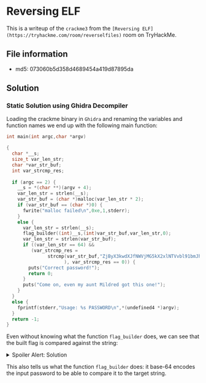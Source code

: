 # Reversing ELF

This is a writeup of the `crackme3` from the `[Reversing ELF](https://tryhackme.com/room/reverselfiles)` room on TryHackMe.

## File information
- md5: 073060b5d358d4689454a419d87895da

## Solution

### Static Solution using Ghidra Decompiler

Loading the crackme binary in `Ghidra` and renaming the variables and function names we end up with the following main function:

```c
int main(int argc,char *argv)

{
  char *__s;
  size_t var_len_str;
  char *var_str_buf;
  int var_strcmp_res;
  
  if (argc == 2) {
    __s = *(char **)(argv + 4);
    var_len_str = strlen(__s);
    var_str_buf = (char *)malloc(var_len_str * 2);
    if (var_str_buf == (char *)0) {
      fwrite("malloc failed\n",0xe,1,stderr);
    }
    else {
      var_len_str = strlen(__s);
      flag_builder((int)__s,(int)var_str_buf,var_len_str,0);
      var_len_str = strlen(var_str_buf);
      if ((var_len_str == 64) &&
         (var_strcmp_res =
               strcmp(var_str_buf,"ZjByX3kwdXJfNWVjMG5kX2xlNTVvbl91bmJhc2U2NF80bGxfN2gzXzdoMW5nNQ=="
                     ), var_strcmp_res == 0)) {
        puts("Correct password!");
        return 0;
      }
      puts("Come on, even my aunt Mildred got this one!");
    }
  }
  else {
    fprintf(stderr,"Usage: %s PASSWORD\n",*(undefined4 *)argv);
  }
  return -1;
}
```

Even without knowing what the function `flag_builder` does, we can see that the built flag is compared against the string:

<details>
  <summary> Spoiler Alert: Solution</summary>


```
ZjByX3kwdXJfNWVjMG5kX2xlNTVvbl91bmJhc2U2NF80bGxfN2gzXzdoMW5nNQ==
```

This does look suspiciously like a base-64 encoded string. Decoding it, we get:
`f0r_y0ur_5ec0nd_le55on_unbase64_4ll_7h3_7h1ng5`

Executing the program with this password, we find that indeed, it is the correct one:

```sh
$ ./crackme3 f0r_y0ur_5ec0nd_le55on_unbase64_4ll_7h3_7h1ng5
Correct password!
```
</details>

This also tells us what the function `flag_builder` does: it base-64 encodes the input password to be able to compare it to the target string.
